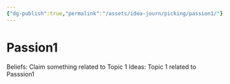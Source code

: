 ```yaml
---
{"dg-publish":true,"permalink":"/assets/idea-journ/picking/passion1/"}
---
```


# Passion1

Beliefs: Claim something related to Topic 1
Ideas: Topic 1 related to Passsion1